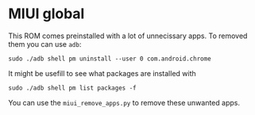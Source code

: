 # MIUI global

This ROM comes preinstalled with a lot of unnecissary apps. To removed them you
can use `adb`:

`sudo ./adb shell pm uninstall --user 0 com.android.chrome`

It might be usefill to see what packages are installed with

`sudo ./adb shell pm list packages -f`


You can use the `miui_remove_apps.py` to remove these unwanted apps.
